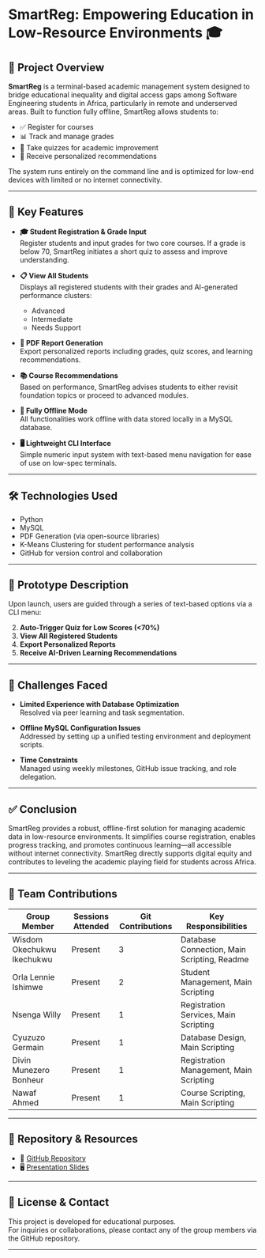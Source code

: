 # SmartReg: Empowering Education in Low-Resource Environments 🎓

## 📌 Project Overview

**SmartReg** is a terminal-based academic management system designed to bridge educational inequality and digital access gaps among Software Engineering students in Africa, particularly in remote and underserved areas. Built to function fully offline, SmartReg allows students to:

- ✅ Register for courses  
- 📊 Track and manage grades  
- 🧠 Take quizzes for academic improvement  
- 📑 Receive personalized recommendations  

The system runs entirely on the command line and is optimized for low-end devices with limited or no internet connectivity.

---

## 🚀 Key Features

- **🎓 Student Registration & Grade Input**  
  Register students and input grades for two core courses. If a grade is below 70, SmartReg initiates a short quiz to assess and improve understanding.

- **📋 View All Students**  
  Displays all registered students with their grades and AI-generated performance clusters:
  - Advanced  
  - Intermediate  
  - Needs Support  

- **📄 PDF Report Generation**  
  Export personalized reports including grades, quiz scores, and learning recommendations.

- **📚 Course Recommendations**  
  Based on performance, SmartReg advises students to either revisit foundation topics or proceed to advanced modules.

- **🛜 Fully Offline Mode**  
  All functionalities work offline with data stored locally in a MySQL database.

- **🖥️ Lightweight CLI Interface**  
  Simple numeric input system with text-based menu navigation for ease of use on low-spec terminals.

---

## 🛠️ Technologies Used

- Python  
- MySQL  
- PDF Generation (via open-source libraries)  
- K-Means Clustering for student performance analysis  
- GitHub for version control and collaboration  

---

## 🧪 Prototype Description

Upon launch, users are guided through a series of text-based options via a CLI menu:


2. **Auto-Trigger Quiz for Low Scores (<70%)**  
3. **View All Registered Students**  
4. **Export Personalized Reports**  
5. **Receive AI-Driven Learning Recommendations**

---

## 🎯 Challenges Faced

- **Limited Experience with Database Optimization**  
  Resolved via peer learning and task segmentation.

- **Offline MySQL Configuration Issues**  
  Addressed by setting up a unified testing environment and deployment scripts.

- **Time Constraints**  
  Managed using weekly milestones, GitHub issue tracking, and role delegation.

---

## ✅ Conclusion

SmartReg provides a robust, offline-first solution for managing academic data in low-resource environments. It simplifies course registration, enables progress tracking, and promotes continuous learning—all accessible without internet connectivity. SmartReg directly supports digital equity and contributes to leveling the academic playing field for students across Africa.

---

## 👥 Team Contributions

| Group Member                | Sessions Attended | Git Contributions | Key Responsibilities                          |
|----------------------------|-------------------|-------------------|-----------------------------------------------|
| Wisdom Okechukwu Ikechukwu| Present           | 3                 | Database Connection, Main Scripting, Readme           |
| Orla Lennie Ishimwe        | Present           | 2                 | Student Management, Main Scripting            |
| Nsenga Willy               | Present           | 1                 | Registration Services, Main Scripting         |
| Cyuzuzo Germain            | Present           | 1                 | Database Design, Main Scripting               |
| Divin Munezero Bonheur     | Present           | 1                 | Registration Management, Main Scripting       |
| Nawaf Ahmed                | Present           | 1                 | Course Scripting, Main Scripting              |

---

## 📂 Repository & Resources

- 🔗 [GitHub Repository](https://github.com/owizdom/Group11-SmartReg_PLP-2)  
- 🖥️ [Presentation Slides](https://docs.google.com/presentation/d/1YmLb1bi5A-3GoqgsScc3w-6b10C1WzsVG9x4WPO1Rag/edit?usp=sharing)

---

## 💬 License & Contact

This project is developed for educational purposes.  
For inquiries or collaborations, please contact any of the group members via the GitHub repository.

---
